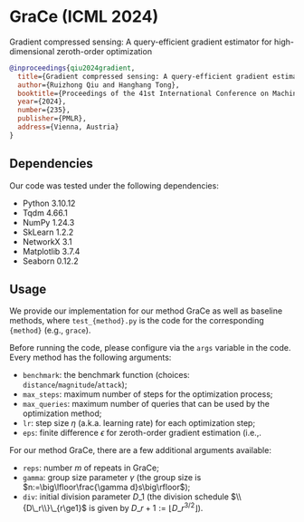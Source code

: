 # GraCe (ICML 2024)

Gradient compressed sensing: A query-efficient gradient estimator for high-dimensional zeroth-order optimization

```bibtex
@inproceedings{qiu2024gradient,
  title={Gradient compressed sensing: A query-efficient gradient estimator for high-dimensional zeroth-order optimization},
  author={Ruizhong Qiu and Hanghang Tong},
  booktitle={Proceedings of the 41st International Conference on Machine Learning},
  year={2024},
  number={235},
  publisher={PMLR},
  address={Vienna, Austria}
}
```

## Dependencies

Our code was tested under the following dependencies:

- Python 3.10.12
- Tqdm 4.66.1
- NumPy 1.24.3
- SkLearn 1.2.2
- NetworkX 3.1
- Matplotlib 3.7.4
- Seaborn 0.12.2

## Usage

We provide our implementation for our method GraCe as well as baseline methods, where `test_{method}.py` is the code for the corresponding `{method}` (e.g., `grace`). 

Before running the code, please configure via the `args` variable in the code. Every method has the following arguments:
- `benchmark`: the benchmark function (choices: `distance`/`magnitude`/`attack`);
- `max_steps`: maximum number of steps for the optimization process;
- `max_queries`: maximum number of queries that can be used by the optimization method;
- `lr`: step size $\eta$ (a.k.a. learning rate) for each optimization step;
- `eps`: finite difference $\epsilon$ for zeroth-order gradient estimation (i.e.,.

For our method GraCe, there are a few additional arguments available:
- `reps`: number $m$ of repeats in GraCe;
- `gamma`: group size parameter $\gamma$ (the group size is $n:=\big\lfloor\frac{\gamma d}s\big\rfloor$);
- `div`: initial division parameter $D\_1$ (the division schedule $\\{D\_r\\}\_{r\ge1}$ is given by $D\_{r+1}:=\lfloor D\_r^{3/2}\rfloor$).
